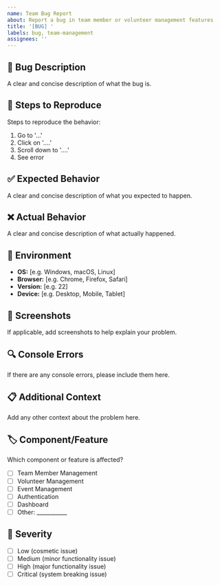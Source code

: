 ```yaml
---
name: Team Bug Report
about: Report a bug in team member or volunteer management features
title: '[BUG] '
labels: bug, team-management
assignees: ''
---
```


## 🐛 Bug Description
A clear and concise description of what the bug is.

## 🔄 Steps to Reproduce
Steps to reproduce the behavior:
1. Go to '...'
2. Click on '....'
3. Scroll down to '....'
4. See error

## ✅ Expected Behavior
A clear and concise description of what you expected to happen.

## ❌ Actual Behavior
A clear and concise description of what actually happened.

## 📱 Environment
- **OS:** [e.g. Windows, macOS, Linux]
- **Browser:** [e.g. Chrome, Firefox, Safari]
- **Version:** [e.g. 22]
- **Device:** [e.g. Desktop, Mobile, Tablet]

## 📸 Screenshots
If applicable, add screenshots to help explain your problem.

## 🔍 Console Errors
If there are any console errors, please include them here.

## 📋 Additional Context
Add any other context about the problem here.

## 🏷️ Component/Feature
Which component or feature is affected?
- [ ] Team Member Management
- [ ] Volunteer Management
- [ ] Event Management
- [ ] Authentication
- [ ] Dashboard
- [ ] Other: ___________

## 🚨 Severity
- [ ] Low (cosmetic issue)
- [ ] Medium (minor functionality issue)
- [ ] High (major functionality issue)
- [ ] Critical (system breaking issue)
